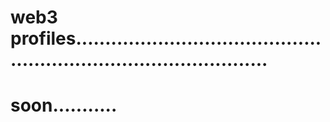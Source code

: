 # web3 profiles......................................................................................
# soon...........
